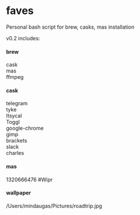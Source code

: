 # faves
Personal bash script for brew, casks, mas installation

v0.2 includes:


#### brew

cask <br/>
mas <br/>
ffmpeg <br/>

#### cask

telegram <br/>
tyke <br/>
Itsycal <br/>
Toggl <br/>
google-chrome <br/>
gimp <br/>
brackets <br/>
slack <br/>
charles <br/>

#### mas

1320666476 #Wipr <br/>

#### wallpaper
/Users/mindaugas/Pictures/roadtrip.jpg
